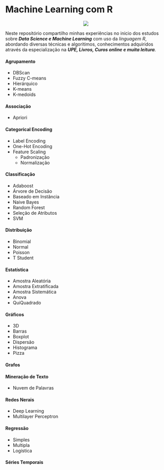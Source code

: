 # Machine Learning com R

<p align="center"><img src="https://www.r-project.org/Rlogo.png"> </p>

Neste repositório compartilho minhas experiências no inicio dos estudos sobre ***Data Science e Machine Learning*** com uso da _linguagem R_, abordando diversas técnicas e algoritimos, conhecimentos adquiridos através da especialização na ***UPE, Livros, Curos online e muita leitura***.

#### Agrupamento
- DBScan
- Fuzzy C-means
- Hierárquico
- K-means
- K-medoids 

#### Associação
- Apriori

#### Categorical Encoding
- Label Encoding
- One-Hot Encoding
- Feature Scaling
  - Padronização
  - Normalização

#### Classificação
- Adaboost
- Árvore de Decisão
- Baseado em Instância
- Naive Bayes
- Random Forest
- Seleção de Atributos
- SVM

#### Distribuição
- Binomial
- Normal
- Poisson
- T Student

#### Estatística
- Amostra Aleatória
- Amostra Extratificada
- Amostra Sistemática
- Anova
- QuiQuadrado

#### Gráficos
- 3D
- Barras
- Boxplot
- Dispersão
- Histograma
- Pizza

#### Grafos

#### Mineração de Texto
- Nuvem de Palavras

#### Redes Nerais
- Deep Learning
- Multilayer Perceptron

#### Regressão
- Simples
- Multipla
- Logística

#### Séries Temporais